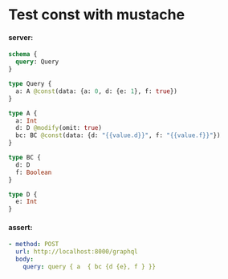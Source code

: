 # Test const with mustache

#### server:

```graphql
schema {
  query: Query
}

type Query {
  a: A @const(data: {a: 0, d: {e: 1}, f: true})
}

type A {
  a: Int
  d: D @modify(omit: true)
  bc: BC @const(data: {d: "{{value.d}}", f: "{{value.f}}"})
}

type BC {
  d: D
  f: Boolean
}

type D {
  e: Int
}
```

#### assert:

```yml
- method: POST
  url: http://localhost:8000/graphql
  body:
    query: query { a  { bc {d {e}, f } }}
```
